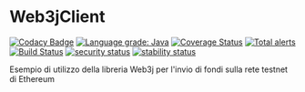 # Web3jClient

[![Codacy Badge](https://api.codacy.com/project/badge/Grade/0ab2f441777d4160bfc2f6829bdcfc8c)](https://www.codacy.com/app/matteobaccan/Web3jClient?utm_source=github.com&amp;utm_medium=referral&amp;utm_content=matteobaccan/Web3jClient&amp;utm_campaign=Badge_Grade)
[![Language grade: Java](https://img.shields.io/lgtm/grade/java/g/matteobaccan/Web3jClient.svg?logo=lgtm&logoWidth=18)](https://lgtm.com/projects/g/matteobaccan/Web3jClient/context:java)
[![Coverage Status](https://coveralls.io/repos/github/matteobaccan/Web3jClient/badge.svg?branch=master)](https://coveralls.io/github/matteobaccan/Web3jClient?branch=master)
[![Total alerts](https://img.shields.io/lgtm/alerts/g/matteobaccan/Web3jClient.svg?logo=lgtm&logoWidth=18)](https://lgtm.com/projects/g/matteobaccan/Web3jClient/alerts/)
[![Build Status](https://travis-ci.org/matteobaccan/Web3jClient.svg?branch=master)](https://travis-ci.org/matteobaccan/Web3jClient)
[![security status](https://www.meterian.io/badge/gh/matteobaccan/Web3jClient/security)](https://www.meterian.io/report/gh/matteobaccan/Web3jClient)
[![stability status](https://www.meterian.io/badge/gh/matteobaccan/Web3jClient/stability)](https://www.meterian.io/report/gh/matteobaccan/Web3jClient)

Esempio di utilizzo della libreria Web3j per l'invio di fondi sulla rete testnet di Ethereum
